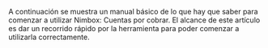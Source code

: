 A continuación se muestra un manual básico de lo que hay que saber para
comenzar a utilizar Nimbox: Cuentas por cobrar. El alcance de este
artículo es dar un recorrido rápido por la herramienta para poder
comenzar a utilizarla correctamente.
